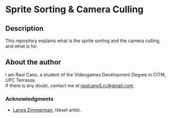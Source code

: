 # Sprite Sorting & Camera Culling
## Description
This repository explains what is the sprite sorting and the camera culling, and what is for.
## About the author
I am Raul Cano, a student of the Videogames Development Degree in CITM, UPC Terrassa.  
If there is any doubt, contact me at raulcano5.rc@gmail.com.
### Acknowledgments
* [Lanea Zimmerman](https://sharm.itch.io/tiny16), tileset artist. 
